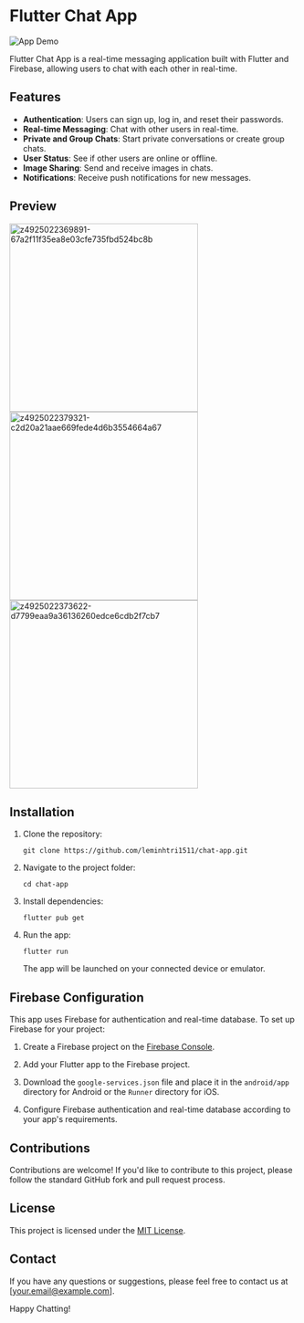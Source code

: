 

# Flutter Chat App

![App Demo](demo.gif)

Flutter Chat App is a real-time messaging application built with Flutter and Firebase, allowing users to chat with each other in real-time.

## Features

- **Authentication**: Users can sign up, log in, and reset their passwords.
- **Real-time Messaging**: Chat with other users in real-time.
- **Private and Group Chats**: Start private conversations or create group chats.
- **User Status**: See if other users are online or offline.
- **Image Sharing**: Send and receive images in chats.
- **Notifications**: Receive push notifications for new messages.

## Preview
<a href="https://ibb.co/sCBNJpV"><img src="https://i.ibb.co/5k7SxXR/z4925022369891-67a2f11f35ea8e03cfe735fbd524bc8b.jpg" alt="z4925022369891-67a2f11f35ea8e03cfe735fbd524bc8b" border="0" width="330px" /></a>
<a href="https://ibb.co/kKvLs7T"><img src="https://i.ibb.co/v1RN6FW/z4925022379321-c2d20a21aae669fede4d6b3554664a67.jpg" alt="z4925022379321-c2d20a21aae669fede4d6b3554664a67" border="0" width="330px" /></a>
<a href="https://ibb.co/5k4rM1S"><img src="https://i.ibb.co/kJB4HGw/z4925022373622-d7799eaa9a36136260edce6cdb2f7cb7.jpg" alt="z4925022373622-d7799eaa9a36136260edce6cdb2f7cb7" border="0" width="330px" /></a>

## Installation

1. Clone the repository:

   ```
   git clone https://github.com/leminhtri1511/chat-app.git
   ```

2. Navigate to the project folder:

   ```
   cd chat-app
   ```

3. Install dependencies:

   ```
   flutter pub get
   ```

4. Run the app:

   ```
   flutter run
   ```

   The app will be launched on your connected device or emulator.

## Firebase Configuration

This app uses Firebase for authentication and real-time database. To set up Firebase for your project:

1. Create a Firebase project on the [Firebase Console](https://console.firebase.google.com/).

2. Add your Flutter app to the Firebase project.

3. Download the `google-services.json` file and place it in the `android/app` directory for Android or the `Runner` directory for iOS.

4. Configure Firebase authentication and real-time database according to your app's requirements.

## Contributions

Contributions are welcome! If you'd like to contribute to this project, please follow the standard GitHub fork and pull request process.

## License

This project is licensed under the [MIT License](LICENSE).

## Contact

If you have any questions or suggestions, please feel free to contact us at [your.email@example.com].

Happy Chatting!
```
